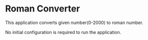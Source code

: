 # Roman Converter

This application converts given number(0-2000) to roman number. 

No initial configuration is required to run the application.

